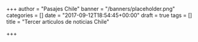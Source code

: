 +++
author = "Pasajes Chile"
banner = "/banners/placeholder.png"
categories = []
date = "2017-09-12T18:54:45+00:00"
draft = true
tags = []
title = "Tercer articulos de noticias Chile"

+++


